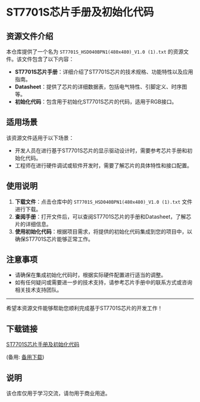 # ST7701S芯片手册及初始化代码

## 资源文件介绍

本仓库提供了一个名为 `ST7701S_HSD040BPN1(480x480)_V1.0 (1).txt` 的资源文件。该文件包含了以下内容：

- **ST7701S芯片手册**：详细介绍了ST7701S芯片的技术规格、功能特性以及应用指南。
- **Datasheet**：提供了芯片的详细数据表，包括电气特性、引脚定义、时序图等。
- **初始化代码**：包含用于初始化ST7701S芯片的代码，适用于RGB接口。

## 适用场景

该资源文件适用于以下场景：

- 开发人员在进行基于ST7701S芯片的显示驱动设计时，需要参考芯片手册和初始化代码。
- 工程师在进行硬件调试或软件开发时，需要了解芯片的具体特性和接口配置。

## 使用说明

1. **下载文件**：点击仓库中的 `ST7701S_HSD040BPN1(480x480)_V1.0 (1).txt` 文件进行下载。
2. **查阅手册**：打开文件后，可以查阅ST7701S芯片的手册和Datasheet，了解芯片的详细信息。
3. **使用初始化代码**：根据项目需求，将提供的初始化代码集成到您的项目中，以确保ST7701S芯片能够正常工作。

## 注意事项

- 请确保在集成初始化代码时，根据实际硬件配置进行适当的调整。
- 如有任何疑问或需要进一步的技术支持，请参考芯片手册中的联系方式或咨询相关技术支持团队。

---

希望本资源文件能够帮助您顺利完成基于ST7701S芯片的开发工作！

## 下载链接
[ST7701S芯片手册及初始化代码](https://pan.quark.cn/s/271d15acf633) 

(备用: [备用下载](https://pan.baidu.com/s/1K1yabcZCT1PXJdwU-Bx0ow?pwd=1234))

## 说明

该仓库仅用于学习交流，请勿用于商业用途。

